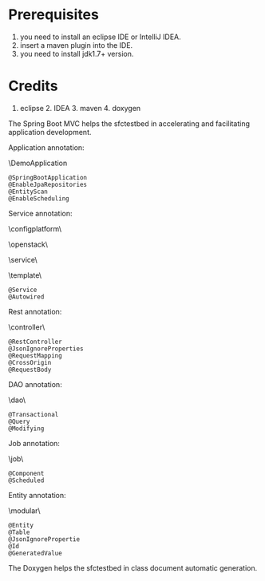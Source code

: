 # Prerequisites

1. you need to install an eclipse IDE or IntelliJ IDEA. 
2. insert a maven plugin into the IDE. 
3. you need to install jdk1.7+ version. 

# Credits

1. eclipse 2. IDEA 3. maven 4. doxygen

The Spring Boot MVC helps the sfctestbed in accelerating and facilitating application development. 

Application annotation: 

\DemoApplication 

	@SpringBootApplication
	@EnableJpaRepositories
	@EntityScan
	@EnableScheduling

Service annotation: 

\configplatform\ 

\openstack\ 

\service\ 

\template\ 
	
	@Service
	@Autowired

Rest annotation: 

\controller\ 

	@RestController
	@JsonIgnoreProperties
	@RequestMapping
	@CrossOrigin
	@RequestBody

DAO annotation: 

\dao\ 
	
	@Transactional
	@Query
	@Modifying

Job annotation: 

\job\ 

	@Component
	@Scheduled

Entity annotation: 

\modular\ 

	@Entity
	@Table
	@JsonIgnorePropertie
	@Id
	@GeneratedValue

The Doxygen helps the sfctestbed in class document automatic generation.
